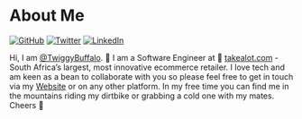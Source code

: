 # About Me

[![GitHub](https://img.shields.io/badge/GitHub-%40twiggybuffalo-239a3b)](https://github.com/TwiggyBuffalo)
[![Twitter](https://img.shields.io/badge/Twitter-%40twiggybuffalo-58a1f2)](https://twitter.com/TwiggyBuffalo)
[![LinkedIn](https://img.shields.io/badge/Linked-In-0c66c3.svg)](https://www.linkedin.com/in/twiggybuffalo/)

Hi, I am [@TwiggyBuffalo](https://github.com/TwiggyBuffalo). 👋 I am a Software Engineer at 🔵 [takealot.com](https://takealot.com) - South Africa’s largest, most innovative ecommerce retailer. I love tech and am keen as a bean to collaborate with you so please feel free to get in touch via my [Website](https://www.twiggybuffalo.dev) or on any other platform. In my free time you can find me in the mountains riding my dirtbike or grabbing a cold one with my mates. Cheers 🍻
